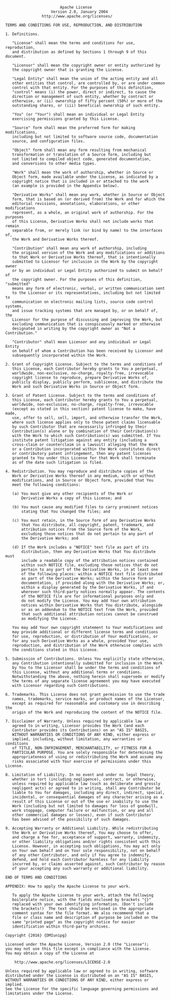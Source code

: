                             Apache License
	                    Version 2.0, January 2004
	                http://www.apache.org/licenses/

	TERMS AND CONDITIONS FOR USE, REPRODUCTION, AND DISTRIBUTION

	1. Definitions.

	   "License" shall mean the terms and conditions for use, reproduction,
	   and distribution as defined by Sections 1 through 9 of this document.

	   "Licensor" shall mean the copyright owner or entity authorized by
	   the copyright owner that is granting the License.

	   "Legal Entity" shall mean the union of the acting entity and all
	   other entities that control, are controlled by, or are under common
	   control with that entity. For the purposes of this definition,
	   "control" means (i) the power, direct or indirect, to cause the
	   direction or management of such entity, whether by contract or
	   otherwise, or (ii) ownership of fifty percent (50%) or more of the
	   outstanding shares, or (iii) beneficial ownership of such entity.

	   "You" (or "Your") shall mean an individual or Legal Entity
	   exercising permissions granted by this License.

	   "Source" form shall mean the preferred form for making modifications,
	   including but not limited to software source code, documentation
	   source, and configuration files.

	   "Object" form shall mean any form resulting from mechanical
	   transformation or translation of a Source form, including but
	   not limited to compiled object code, generated documentation,
	   and conversions to other media types.

	   "Work" shall mean the work of authorship, whether in Source or
	   Object form, made available under the License, as indicated by a
	   copyright notice that is included in or attached to the work
	   (an example is provided in the Appendix below).

	   "Derivative Works" shall mean any work, whether in Source or Object
	   form, that is based on (or derived from) the Work and for which the
	   editorial revisions, annotations, elaborations, or other modifications
	   represent, as a whole, an original work of authorship. For the purposes
	   of this License, Derivative Works shall not include works that remain
	   separable from, or merely link (or bind by name) to the interfaces of,
	   the Work and Derivative Works thereof.

	   "Contribution" shall mean any work of authorship, including
	   the original version of the Work and any modifications or additions
	   to that Work or Derivative Works thereof, that is intentionally
	   submitted to Licensor for inclusion in the Work by the copyright owner
	   or by an individual or Legal Entity authorized to submit on behalf of
	   the copyright owner. For the purposes of this definition, "submitted"
	   means any form of electronic, verbal, or written communication sent
	   to the Licensor or its representatives, including but not limited to
	   communication on electronic mailing lists, source code control systems,
	   and issue tracking systems that are managed by, or on behalf of, the
	   Licensor for the purpose of discussing and improving the Work, but
	   excluding communication that is conspicuously marked or otherwise
	   designated in writing by the copyright owner as "Not a Contribution."

	   "Contributor" shall mean Licensor and any individual or Legal Entity
	   on behalf of whom a Contribution has been received by Licensor and
	   subsequently incorporated within the Work.

	2. Grant of Copyright License. Subject to the terms and conditions of
	   this License, each Contributor hereby grants to You a perpetual,
	   worldwide, non-exclusive, no-charge, royalty-free, irrevocable
	   copyright license to reproduce, prepare Derivative Works of,
	   publicly display, publicly perform, sublicense, and distribute the
	   Work and such Derivative Works in Source or Object form.

	3. Grant of Patent License. Subject to the terms and conditions of
	   this License, each Contributor hereby grants to You a perpetual,
	   worldwide, non-exclusive, no-charge, royalty-free, irrevocable
	   (except as stated in this section) patent license to make, have made,
	   use, offer to sell, sell, import, and otherwise transfer the Work,
	   where such license applies only to those patent claims licensable
	   by such Contributor that are necessarily infringed by their
	   Contribution(s) alone or by combination of their Contribution(s)
	   with the Work to which such Contribution(s) was submitted. If You
	   institute patent litigation against any entity (including a
	   cross-claim or counterclaim in a lawsuit) alleging that the Work
	   or a Contribution incorporated within the Work constitutes direct
	   or contributory patent infringement, then any patent licenses
	   granted to You under this License for that Work shall terminate
	   as of the date such litigation is filed.

	4. Redistribution. You may reproduce and distribute copies of the
	   Work or Derivative Works thereof in any medium, with or without
	   modifications, and in Source or Object form, provided that You
	   meet the following conditions:

	   (a) You must give any other recipients of the Work or
	       Derivative Works a copy of this License; and

	   (b) You must cause any modified files to carry prominent notices
	       stating that You changed the files; and

	   (c) You must retain, in the Source form of any Derivative Works
	       that You distribute, all copyright, patent, trademark, and
	       attribution notices from the Source form of the Work,
	       excluding those notices that do not pertain to any part of
	       the Derivative Works; and

	   (d) If the Work includes a "NOTICE" text file as part of its
	       distribution, then any Derivative Works that You distribute must
	       include a readable copy of the attribution notices contained
	       within such NOTICE file, excluding those notices that do not
	       pertain to any part of the Derivative Works, in at least one
	       of the following places: within a NOTICE text file distributed
	       as part of the Derivative Works; within the Source form or
	       documentation, if provided along with the Derivative Works; or,
	       within a display generated by the Derivative Works, if and
	       wherever such third-party notices normally appear. The contents
	       of the NOTICE file are for informational purposes only and
	       do not modify the License. You may add Your own attribution
	       notices within Derivative Works that You distribute, alongside
	       or as an addendum to the NOTICE text from the Work, provided
	       that such additional attribution notices cannot be construed
	       as modifying the License.

	   You may add Your own copyright statement to Your modifications and
	   may provide additional or different license terms and conditions
	   for use, reproduction, or distribution of Your modifications, or
	   for any such Derivative Works as a whole, provided Your use,
	   reproduction, and distribution of the Work otherwise complies with
	   the conditions stated in this License.

	5. Submission of Contributions. Unless You explicitly state otherwise,
	   any Contribution intentionally submitted for inclusion in the Work
	   by You to the Licensor shall be under the terms and conditions of
	   this License, without any additional terms or conditions.
	   Notwithstanding the above, nothing herein shall supersede or modify
	   the terms of any separate license agreement you may have executed
	   with Licensor regarding such Contributions.

	6. Trademarks. This License does not grant permission to use the trade
	   names, trademarks, service marks, or product names of the Licensor,
	   except as required for reasonable and customary use in describing the
	   origin of the Work and reproducing the content of the NOTICE file.

	7. Disclaimer of Warranty. Unless required by applicable law or
	   agreed to in writing, Licensor provides the Work (and each
	   Contributor provides its Contributions) on an "AS IS" BASIS,
	   WITHOUT WARRANTIES OR CONDITIONS OF ANY KIND, either express or
	   implied, including, without limitation, any warranties or conditions
	   of TITLE, NON-INFRINGEMENT, MERCHANTABILITY, or FITNESS FOR A
	   PARTICULAR PURPOSE. You are solely responsible for determining the
	   appropriateness of using or redistributing the Work and assume any
	   risks associated with Your exercise of permissions under this License.

	8. Limitation of Liability. In no event and under no legal theory,
	   whether in tort (including negligence), contract, or otherwise,
	   unless required by applicable law (such as deliberate and grossly
	   negligent acts) or agreed to in writing, shall any Contributor be
	   liable to You for damages, including any direct, indirect, special,
	   incidental, or consequential damages of any character arising as a
	   result of this License or out of the use or inability to use the
	   Work (including but not limited to damages for loss of goodwill,
	   work stoppage, computer failure or malfunction, or any and all
	   other commercial damages or losses), even if such Contributor
	   has been advised of the possibility of such damages.

	9. Accepting Warranty or Additional Liability. While redistributing
	   the Work or Derivative Works thereof, You may choose to offer,
	   and charge a fee for, acceptance of support, warranty, indemnity,
	   or other liability obligations and/or rights consistent with this
	   License. However, in accepting such obligations, You may act only
	   on Your own behalf and on Your sole responsibility, not on behalf
	   of any other Contributor, and only if You agree to indemnify,
	   defend, and hold each Contributor harmless for any liability
	   incurred by, or claims asserted against, such Contributor by reason
	   of your accepting any such warranty or additional liability.

	END OF TERMS AND CONDITIONS

	APPENDIX: How to apply the Apache License to your work.

	   To apply the Apache License to your work, attach the following
	   boilerplate notice, with the fields enclosed by brackets "{}"
	   replaced with your own identifying information. (Don't include
	   the brackets!)  The text should be enclosed in the appropriate
	   comment syntax for the file format. We also recommend that a
	   file or class name and description of purpose be included on the
	   same "printed page" as the copyright notice for easier
	   identification within third-party archives.

	Copyright {2016} {DMIunipg}

	Licensed under the Apache License, Version 2.0 (the "License");
	you may not use this file except in compliance with the License.
	You may obtain a copy of the License at

	    http://www.apache.org/licenses/LICENSE-2.0

	Unless required by applicable law or agreed to in writing, software
	distributed under the License is distributed on an "AS IS" BASIS,
	WITHOUT WARRANTIES OR CONDITIONS OF ANY KIND, either express or implied.
	See the License for the specific language governing permissions and
	limitations under the License.

